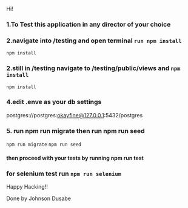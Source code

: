 Hi!

### 1.To Test this application in any director of your choice
### 2.navigate into /testing and open terminal `run npm install`
  `npm install`
### 2.still in /testing navigate to /testing/public/views and `npm install` 
  `npm install`
### 4.edit .enve as your db settings
  postgres://postgres:okayfine@127.0.0.1:5432/postgres
### 5. run npm run migrate then run npm run seed
  `npm run migrate` `npm run seed`

#### then proceed with your tests by running npm run test

### for selenium test run `npm run selenium`

Happy Hacking!!


Done by Johnson Dusabe